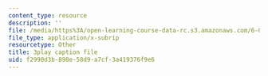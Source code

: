 ```yaml
---
content_type: resource
description: ''
file: /media/https%3A/open-learning-course-data-rc.s3.amazonaws.com/6-00sc-introduction-to-computer-science-and-programming-spring-2011/f2990d3b898e58d9a7cf3a419376f9e6_SLvTCHhu5SE.vtt
file_type: application/x-subrip
resourcetype: Other
title: 3play caption file
uid: f2990d3b-898e-58d9-a7cf-3a419376f9e6
---
```

